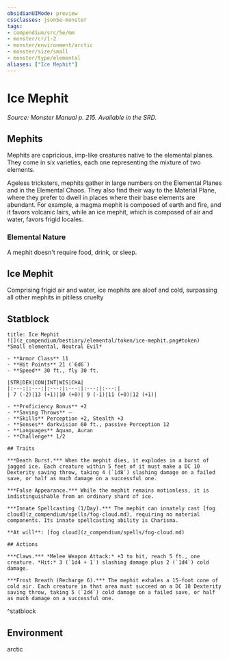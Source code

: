 ```yaml
---
obsidianUIMode: preview
cssclasses: json5e-monster
tags:
- compendium/src/5e/mm
- monster/cr/1-2
- monster/environment/arctic
- monster/size/small
- monster/type/elemental
aliases: ["Ice Mephit"]
---
```

# Ice Mephit
*Source: Monster Manual p. 215. Available in the SRD.*  

## Mephits

Mephits are capricious, imp-like creatures native to the elemental planes. They come in six varieties, each one representing the mixture of two elements.

Ageless tricksters, mephits gather in large numbers on the Elemental Planes and in the Elemental Chaos. They also find their way to the Material Plane, where they prefer to dwell in places where their base elements are abundant. For example, a magma mephit is composed of earth and fire, and it favors volcanic lairs, while an ice mephit, which is composed of air and water, favors frigid locales.

### Elemental Nature

A mephit doesn't require food, drink, or sleep.

## Ice Mephit

Comprising frigid air and water, ice mephits are aloof and cold, surpassing all other mephits in pitiless cruelty

## Statblock

```ad-statblock
title: Ice Mephit
![](z_compendium/bestiary/elemental/token/ice-mephit.png#token)
*Small elemental, Neutral Evil*

- **Armor Class** 11 
- **Hit Points** 21 (`6d6`)
- **Speed** 30 ft., fly 30 ft.

|STR|DEX|CON|INT|WIS|CHA|
|:---:|:---:|:---:|:---:|:---:|:---:|
| 7 (-2)|13 (+1)|10 (+0)| 9 (-1)|11 (+0)|12 (+1)|

- **Proficiency Bonus** +2
- **Saving Throws** ⏤
- **Skills** Perception +2, Stealth +3
- **Senses** darkvision 60 ft., passive Perception 12
- **Languages** Aquan, Auran
- **Challenge** 1/2

## Traits

***Death Burst.*** When the mephit dies, it explodes in a burst of jagged ice. Each creature within 5 feet of it must make a DC 10 Dexterity saving throw, taking 4 (`1d8`) slashing damage on a failed save, or half as much damage on a successful one.

***False Appearance.*** While the mephit remains motionless, it is indistinguishable from an ordinary shard of ice.

***Innate Spellcasting (1/Day).*** The mephit can innately cast [fog cloud](z_compendium/spells/fog-cloud.md), requiring no material components. Its innate spellcasting ability is Charisma.

**At will**: [fog cloud](z_compendium/spells/fog-cloud.md)

## Actions

***Claws.*** *Melee Weapon Attack:* +3 to hit, reach 5 ft., one creature. *Hit:* 3 (`1d4 + 1`) slashing damage plus 2 (`1d4`) cold damage.

***Frost Breath (Recharge 6).*** The mephit exhales a 15-foot cone of cold air. Each creature in that area must succeed on a DC 10 Dexterity saving throw, taking 5 (`2d4`) cold damage on a failed save, or half as much damage on a successful one.
```
^statblock

## Environment

arctic